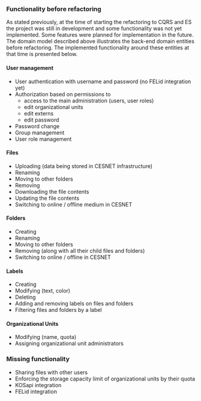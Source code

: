 ### Functionality before refactoring

As stated previously, at the time of starting the refactoring to CQRS and ES the project was still in development and some functionality was not yet implemented. Some features were planned for implementation in the future. The domain model described above illustrates the back-end domain entities before refactoring. The implemented functionality around these entities at that time is presented below.

#### User management

- User authentication with username and password (no FELid integration yet)
- Authorization based on permissions to
    - access to the main administration (users, user roles)
    - edit organizational units
    - edit externs
    - edit password
- Password change
- Group management
- User role management

#### Files

- Uploading (data being stored in CESNET infrastructure)
- Renaming
- Moving to other folders
- Removing
- Downloading the file contents
- Updating the file contents
- Switching to online / offline medium in CESNET

#### Folders
- Creating
- Renaming
- Moving to other folders
- Removing (along with all their child files and folders)
- Switching to online / offline in CESNET

#### Labels
- Creating
- Modifying (text, color)
- Deleting
- Adding and removing labels on files and folders
- Filtering files and folders by a label

#### Organizational Units
- Modifying (name, quota)
- Assigning organizational unit administrators

### Missing functionality
- Sharing files with other users
- Enforcing the storage capacity limit of organizational units by their quota
- KOSapi integration
- FELid integration
